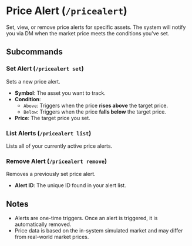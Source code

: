 # Price Alert (`/pricealert`)

Set, view, or remove price alerts for specific assets. The system will notify you via DM when the market price meets the conditions you've set.

## Subcommands

### Set Alert (`/pricealert set`)
Sets a new price alert.

- **Symbol**: The asset you want to track.
- **Condition**:
  - `Above`: Triggers when the price **rises above** the target price.
  - `Below`: Triggers when the price **falls below** the target price.
- **Price**: The target price you set.

### List Alerts (`/pricealert list`)
Lists all of your currently active price alerts.

### Remove Alert (`/pricealert remove`)
Removes a previously set price alert.
- **Alert ID**: The unique ID found in your alert list.

## Notes
- Alerts are one-time triggers. Once an alert is triggered, it is automatically removed.
- Price data is based on the in-system simulated market and may differ from real-world market prices.